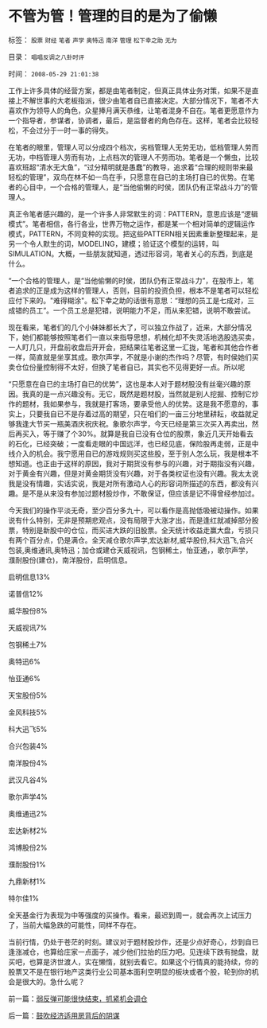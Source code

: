 # 不管为管！管理的目的是为了偷懒

标签： `股票` `财经` `笔者` `声学` `奥特迅` `南洋` `管理` `松下幸之助` `无为` 

目录： `唱唱反调之八卦时评`

时间： `2008-05-29 21:01:38`

工作上许多具体的经营方案，都是由笔者制定，但真正具体业务对策，如果不是直接上不解世事的大老板指派，很少由笔者自已直接决定。大部分情况下，笔者不大喜欢作为领导人的角色，众星捧月满天恭维，让笔者混身不自在。笔者更愿意作为一个指导者，参谋者，协调者，最后，是监督者的角色存在。这样，笔者会比较轻松，不会过分于一时一事的得失。

在笔者的眼里，管理人可以分成四个档次，劣档管理人无劳无功，低档管理人劳而无功，中档管理人劳而有功，上点档次的管理人不劳而功。笔者是一个懒虫，比较喜欢班超“清水无大鱼”，“过分精明就是愚蠢”的教导，追求着“合理的规则带来最轻松的管理”，双鸟在林不如一鸟在手，只愿意在自已的主场打自已的优势。在笔者的心目中，一个合格的管理人，是“当他偷懒的时侯，团队仍有正常战斗力”的管理人。

真正令笔者感兴趣的，是一个许多人非常默生的词：PATTERN，意思应该是“逻辑模式”。笔者相信，各行各业，世界万物之运作，都是某一个相对简单的逻辑运作模式，PATTERN，不同变种的实现。把这些PATTERN相关因素重新整理起来，是另一个令人默生的词，MODELING，建模；验证这个模型的运转，叫SIMULATION。大概，一些朋友就知道，透过形容词，笔者关心的东西，到底是什么。

“一个合格的管理人，是“当他偷懒的时侯，团队仍有正常战斗力”，在股市上，笔者追求的正是成为这样的管理人，否则，目前的投资负担，根本不是笔者可以轻松应付下来的。"难得糊涂"。松下幸之助的话很有意思：“理想的员工是七成对，三成错的员工”。一个员工总是犯错，说明能力不足，而从来犯错，说明不敢尝试。

现在看来，笔者们的几个小妹妹都长大了，可以独立作战了，近来，大部分情况下，她们都能够按照笔者们一直以来指导思想，机械化却不失灵活地选股选买卖，一人盯几只，开盘前收盘后开开会，把结果往笔者这里一汇拢，笔者和其他合作者一样，简直就是坐享其成。歌尔声学，不就是小谢的杰作吗？尽管，有时侯她们买卖仓位份量控制得不太好，但换了笔者自已，其实也不见得更好一点。所以呢

“只愿意在自已的主场打自已的优势”，这也是本人对于题材股没有丝毫兴趣的原因。我真的是一点兴趣没有。无它，既然是题材股，当然就是别人挖掘、控制它炒作的题材，我如果参与，我就是打客场，要承受他人的优势。这是我不愿意的，事实上，只要我自已不是存着过高的期望，只在咱们的一亩三分地里耕耘，收益就足够我逢大节买一瓶美酒庆祝庆祝。象歌尔声学，今天已经是第三次买入再卖出，然后再买入，等于赚了个30%。就算是我自已没有仓位的股票，象近几天开始看去的石化，已经突破；一度看走眼的中国远洋，也已经见底，保险股再走弱，正是中线介入的机会。我宁愿用自已的游戏规则买这些股，至于别人怎么玩，我是根本不想知道。也正由于这样的原因，我对于期货没有参与的兴趣，对于期指没有兴趣，对于黄金有兴趣，但是对黄金期货没有兴趣，对于各类权证也没有兴趣。我太太说我是没有情趣，实话实说，我是对所有激动人心的形容词所描述的东西，都没有兴趣。是不是从来没有参加过题材股炒作，不敢保证，但应该是记不得曾经参加过。

今天我们的操作平淡无奇，至少百分多九十，可以看作是高抛低吸被动操作。如果说有什么特别，无非是预期悲观点，没有局限于大涨才出，而是逢红就减掉部分股票，特别是新股中的仓位，而买进大跌的旧股票。全天统计收益走赢大盘，亏损只有两个百分点，仍是满仓。全天减仓歌尔声学,宏达新材,威华股份,科大迅飞,合兴包装,奥维通讯,奥特迅；加仓或建仓天威视讯，包钢稀土，怡亚通，，歌尔声学，濮耐股份(建仓)，南洋股份，启明信息。

启明信息13%

诺普信12%

威华股份8%

天威视讯7%

包钢稀土7%

奥特迅6%

怡亚通6%

天宝股份5%

金风科技5%

科大迅飞5%

合兴包装4%

南洋股份4%

武汉凡谷4%

歌尔声学4%

奥维通迅2%

宏达新材2%

鸿博股份2%

濮耐股份1%

九鼎新材1%

特尔佳1%

全天基金行为表现为中等强度的买操作。看来，最迟到周一，就会再次上试压力了，当前大幅急跌的可能性，同样不存在。

当前行情，仍处于苍茫的时刻。建议对于题材股炒作，还是少点好奇心，炒到自已逢涨减仓，也算给庄家一点面子，减少他们拉抬的压力吧。见连续下跌有抛盘，就买吧，也算是济世渡人，实在懒惰，就别去看它。如果这个行情真的能持续，你的股票又不是在银行地产这类行业公司基本面利空明显的板块或者个股，轮到你的机会是很大的。急什么呢？



前一篇：[弱反弹可能很快结束，抓紧机会调仓](../../../2008/5/28/弱反弹可能很快结束，抓紧机会调仓.md)

后一篇：[鼓吹经济适用房背后的阴谋](../../../2008/5/30/鼓吹经济适用房背后的阴谋.md)